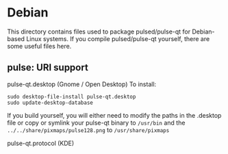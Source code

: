 
Debian
====================
This directory contains files used to package pulsed/pulse-qt
for Debian-based Linux systems. If you compile pulsed/pulse-qt yourself, there are some useful files here.

## pulse: URI support ##


pulse-qt.desktop  (Gnome / Open Desktop)
To install:

	sudo desktop-file-install pulse-qt.desktop
	sudo update-desktop-database

If you build yourself, you will either need to modify the paths in
the .desktop file or copy or symlink your pulse-qt binary to `/usr/bin`
and the `../../share/pixmaps/pulse128.png` to `/usr/share/pixmaps`

pulse-qt.protocol (KDE)
